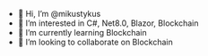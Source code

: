 - 👋 Hi, I’m @mikustykus
- 👀 I’m interested in C#, Net8.0, Blazor, Blockchain
- 🌱 I’m currently learning Blockchain
- 💞️ I’m looking to collaborate on Blockchain

<!---
mikustykus/mikustykus is a ✨ special ✨ repository because its `README.md` (this file) appears on your GitHub profile.
You can click the Preview link to take a look at your changes.
--->
